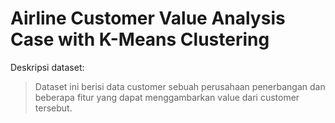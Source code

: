 # Airline Customer Value Analysis Case with K-Means Clustering  
Deskripsi dataset:  
> Dataset ini berisi data customer sebuah perusahaan penerbangan dan beberapa fitur yang dapat menggambarkan value dari customer tersebut.


